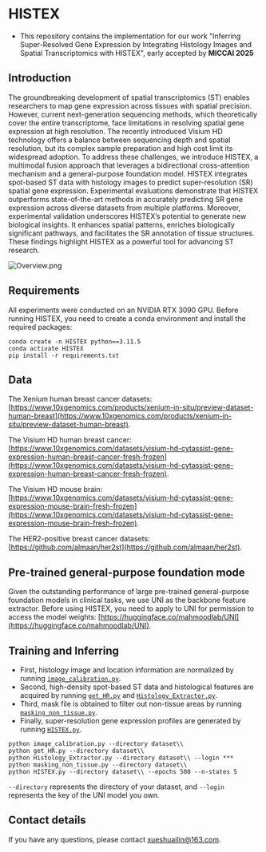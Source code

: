 # HISTEX
- This repository contains the implementation for our work "Inferring Super-Resolved Gene Expression by Integrating Histology Images and Spatial Transcriptomics with HISTEX", early accepted by **MICCAI 2025**
## Introduction
The groundbreaking development of spatial transcriptomics (ST) enables researchers to map gene expression across tissues with spatial precision. However, current next-generation sequencing methods, which theoretically cover the entire transcriptome, face limitations in resolving spatial gene expression at high resolution. The recently introduced Visium HD technology offers a balance between sequencing depth and spatial resolution, but its complex sample preparation and high cost limit its widespread adoption. To address these challenges, we introduce HISTEX, a multimodal fusion approach that leverages a bidirectional cross-attention mechanism and a general-purpose foundation model. HISTEX integrates spot-based ST data with histology images to predict super-resolution (SR) spatial gene expression. Experimental evaluations demonstrate that HISTEX outperforms state-of-the-art methods in accurately predicting SR gene expression across diverse datasets from multiple platforms. Moreover, experimental validation underscores HISTEX’s potential to generate new biological insights. It enhances spatial patterns, enriches biologically significant pathways, and facilitates the SR annotation of tissue structures. These findings highlight HISTEX as a powerful tool for advancing ST research.

![Overview.png](Overview.png)

## Requirements
All experiments were conducted on an NVIDIA RTX 3090 GPU. Before running HISTEX, you need to create a conda environment and install the required packages:
```shell
conda create -n HISTEX python==3.11.5
conda activate HISTEX
pip install -r requirements.txt
```

## Data
The Xenium human breast cancer datasets: [https://www.10xgenomics.com/products/xenium-in-situ/preview-dataset-human-breast](https://www.10xgenomics.com/products/xenium-in-situ/preview-dataset-human-breast).

The Visium HD human breast cancer: [https://www.10xgenomics.com/datasets/visium-hd-cytassist-gene-expression-human-breast-cancer-fresh-frozen](https://www.10xgenomics.com/datasets/visium-hd-cytassist-gene-expression-human-breast-cancer-fresh-frozen).

The Visium HD mouse brain: [https://www.10xgenomics.com/datasets/visium-hd-cytassist-gene-expression-mouse-brain-fresh-frozen](https://www.10xgenomics.com/datasets/visium-hd-cytassist-gene-expression-mouse-brain-fresh-frozen).

The HER2-positive breast cancer datasets: [https://github.com/almaan/her2st](https://github.com/almaan/her2st).

## Pre-trained general-purpose foundation mode
Given the outstanding performance of large pre-trained general-purpose foundation models in clinical tasks, we use UNI as the backbone feature extractor. Before using HISTEX, you need to apply to UNI for permission to access the model weights: [https://huggingface.co/mahmoodlab/UNI](https://huggingface.co/mahmoodlab/UNI).

## Training and Inferring
- First, histology image and location information are normalized by running [`image_calibration.py`](image_calibration.py).
- Second, high-density spot-based ST data and histological features are acquired by running [`get_HR.py`](get_HR.py) and [`Histology_Extractor.py`](Histology_Extractor.py).
- Third, mask file is obtained to filter out non-tissue areas by running [`masking_non_tissue.py`](masking_non_tissue.py).
- Finally, super-resolution gene expression profiles are generated by running [`HISTEX.py`](HISTEX.py).
```shell
python image_calibration.py --directory dataset\\
python get_HR.py --directory dataset\\
python Histology_Extractor.py --directory dataset\\ --login ***
python masking_non_tissue.py --directory dataset\\
python HISTEX.py --directory dataset\\ --epochs 500 --n-states 5
```
`--directory` represents the directory of your dataset, and `--login` represents the key of the UNI model you own.

## Contact details
If you have any questions, please contact xueshuailin@163.com.
